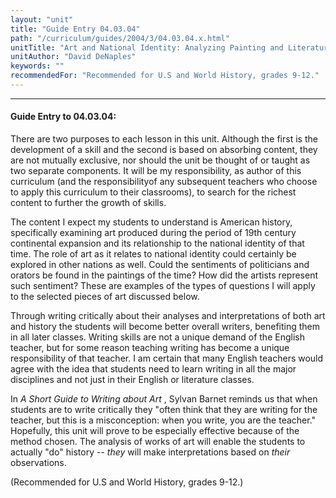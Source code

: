 ```yaml
---
layout: "unit"
title: "Guide Entry 04.03.04"
path: "/curriculum/guides/2004/3/04.03.04.x.html"
unitTitle: "Art and National Identity: Analyzing Painting and Literature from the Era of Manifest Destiny"
unitAuthor: "David DeNaples"
keywords: ""
recommendedFor: "Recommended for U.S and World History, grades 9-12."
---
```

<body>
<hr/>
 <h4>
  Guide Entry to 04.03.04:
 </h4>
 <p>
  There are two purposes to each lesson in this unit. Although the first is the development of a skill and the second is based on absorbing content, they are not mutually exclusive, nor should the unit be thought of or taught as two separate components. It will be my responsibility, as author of this curriculum (and the responsibilityof any subsequent teachers who choose to apply this curriculum to their classrooms), to search for the richest content to further the growth of skills.
 </p>
<p>
  The content I expect my students to understand is American history, specifically examining art produced during the period of 19th century continental expansion and its relationship to the national identity of that time. The role of art as it relates to national identity could certainly be explored in other nations as well. Could the sentiments of politicians and orators be found in the paintings of the time? How did the artists represent such sentiment? These are examples of the types of questions I will apply to the selected pieces of art discussed below.
 </p>
<p>
  Through writing critically about their analyses and interpretations of both art and history the students will become better overall writers, benefiting them in all later classes. Writing skills are not a unique demand of the English teacher, but for some reason teaching writing has become a unique responsibility of that teacher. I am certain that many English teachers would agree with the idea that students need to learn writing in all the major disciplines and not just in their English or literature classes.
 </p>
<p>
  In
  <i>
   A Short Guide to Writing about Art
  </i>
  , Sylvan Barnet reminds us that when students are to write critically they "often think that they are writing for the teacher, but this is a misconception: when you write, you are the teacher." Hopefully, this unit will prove to be especially effective because of the method chosen. The analysis of works of art will enable the students to actually "do" history --
  <i>
   they
  </i>
  will make interpretations based on
  <i>
   their
  </i>
  observations.
 </p>
<p>
  (Recommended for U.S and World History, grades 9-12.)
 </p>

</body>